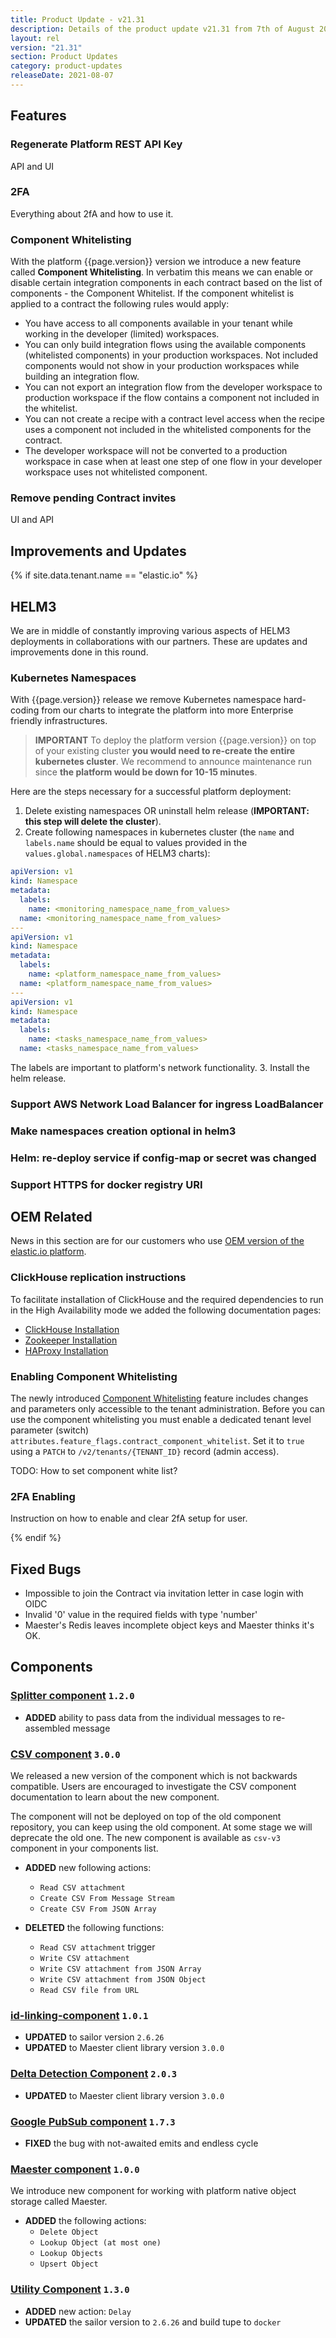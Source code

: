 ```yaml
---
title: Product Update - v21.31
description: Details of the product update v21.31 from 7th of August 2021.
layout: rel
version: "21.31"
section: Product Updates
category: product-updates
releaseDate: 2021-08-07
---
```


## Features

### Regenerate Platform REST API Key

API and UI

### 2FA

Everything about 2fA and how to use it.

### Component Whitelisting

With the platform {{page.version}} version we introduce a new feature called **Component Whitelisting**.
In verbatim this means we can enable or disable certain integration components in
each contract based on the list of components - the Component Whitelist. If the
component whitelist is applied to a contract the following rules would apply:

*   You have access to all components available in your tenant while working in the developer (limited) workspaces.
*   You can only build integration flows using the available components (whitelisted components) in your production workspaces. Not included components would not show in your production workspaces while building an integration flow.
*   You can not export an integration flow from the developer workspace to production workspace if the flow contains a component not included in the whitelist.
*   You can not create a recipe with a contract level access when the recipe uses a component not included in the whitelisted components for the contract.
*   The developer workspace will not be converted to a production workspace in case when at least one step of one flow in your developer workspace uses not whitelisted component.

### Remove pending Contract invites

UI and API


## Improvements and Updates



{% if site.data.tenant.name == "elastic.io" %}

## HELM3

We are in middle of constantly improving various aspects of HELM3 deployments in
collaborations with our partners. These are updates and improvements done in
this round.

### Kubernetes Namespaces

With {{page.version}} release we remove Kubernetes namespace hard-coding from our
charts to integrate the platform into more Enterprise friendly infrastructures.

> **IMPORTANT** To deploy the platform version {{page.version}} on top of your existing cluster
> **you would need to re-create the entire kubernetes cluster**. We recommend to announce
> maintenance run since **the platform would be down for 10-15 minutes**.

Here are the steps necessary for a successful platform deployment:

1.  Delete existing namespaces OR uninstall helm release (**IMPORTANT: this step will delete the cluster**).
2.  Create following namespaces in kubernetes cluster (the `name` and `labels.name` should be equal to values provided in the `values.global.namespaces` of HELM3 charts):
```yaml
apiVersion: v1
kind: Namespace
metadata:
  labels:
    name: <monitoring_namespace_name_from_values>
  name: <monitoring_namespace_name_from_values>
---
apiVersion: v1
kind: Namespace
metadata:
  labels:
    name: <platform_namespace_name_from_values>
  name: <platform_namespace_name_from_values>
---
apiVersion: v1
kind: Namespace
metadata:
  labels:
    name: <tasks_namespace_name_from_values>
  name: <tasks_namespace_name_from_values>
```
The labels are important to platform's network functionality.
3.  Install the helm release.

### Support AWS Network Load Balancer for ingress LoadBalancer

### Make namespaces creation optional in helm3

### Helm: re-deploy service if config-map or secret was changed

### Support HTTPS for docker registry URI

## OEM Related

News in this section are for our customers who use
[OEM version of the elastic.io platform](https://www.elastic.io/saas-embedded-integration/).

### ClickHouse replication instructions

To facilitate installation of ClickHouse and the required dependencies to run in
the High Availability mode we added the following documentation pages:

*   [ClickHouse Installation](https://on-prem.elastic.io/installation/clickhouse-installation)
*   [Zookeeper Installation](https://on-prem.elastic.io/installation/zookeeper-installation)
*   [HAProxy Installation](https://on-prem.elastic.io/installation/haproxy-installation)

### Enabling Component Whitelisting

The newly introduced [Component Whitelisting](#component-whitelisting) feature
includes changes and parameters only accessible to the tenant administration. Before
you can use the component whitelisting you must enable a dedicated tenant level
parameter (switch) `attributes.feature_flags.contract_component_whitelist`. Set it to `true`
using a `PATCH` to `/v2/tenants/{TENANT_ID}` record (admin access).

TODO: How to set component white list?


### 2FA Enabling

Instruction on how to enable and clear 2fA setup for user.

{% endif %}

## Fixed Bugs

*   Impossible to join the Contract via invitation letter in case login with OIDC
*   Invalid '0' value in the required fields with type 'number'
*   Maester's Redis leaves incomplete object keys and Maester thinks it's OK.

## Components

### [Splitter component](/components/splitter/) `1.2.0`

*   **ADDED** ability to pass data from the individual messages to re-assembled message

### [CSV component](/components/csv/) `3.0.0`

We released a new version of the component which is not backwards compatible.
Users are encouraged to investigate the CSV component documentation to learn about
the new component.

The component will not be deployed on top of the old component repository, you can
keep using the old component. At some stage we will deprecate the old one. The new
component is available as `csv-v3` component in your components list.

*   **ADDED** new following actions:
    *   `Read CSV attachment`
    *   `Create CSV From Message Stream`
    *   `Create CSV From JSON Array`

*   **DELETED** the following functions:
    *   `Read CSV attachment` trigger
    *   `Write CSV attachment`
    *   `Write CSV attachment from JSON Array`
    *   `Write CSV attachment from JSON Object`
    *   `Read CSV file from URL`

### [id-linking-component](/components/id-linking/) `1.0.1`

*   **UPDATED** to sailor version `2.6.26`
*   **UPDATED** to Maester client library version `3.0.0`

### [Delta Detection Component](/components/delta-detection/) `2.0.3`

*   **UPDATED** to Maester client library version `3.0.0`

### [Google PubSub component](/components/google-pubsub/) `1.7.3`

*   **FIXED** the bug with not-awaited emits and endless cycle

### [Maester component](/components/maester-component/) `1.0.0`

We introduce new component for working with platform native object storage called
Maester.

*   **ADDED** the following actions:
    *   `Delete Object`
    *   `Lookup Object (at most one)`
    *   `Lookup Objects`
    *   `Upsert Object`

### [Utility Component](/components/maester-component/) `1.3.0`

*   **ADDED** new action: `Delay`
*   **UPDATED** the sailor version to `2.6.26` and build tupe to `docker`
